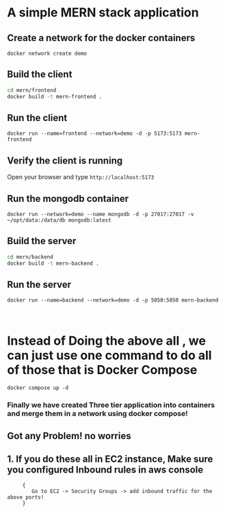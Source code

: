 # A simple MERN stack application 

##  Create a network for the docker containers <br>

`docker network create demo`



## Build the client 

```sh
cd mern/frontend
docker build -t mern-frontend .
```

## Run the client

`docker run --name=frontend --network=demo -d -p 5173:5173 mern-frontend`

## Verify the client is running

Open your browser and type `http://localhost:5173`

## Run the mongodb container

`docker run --network=demo --name mongodb -d -p 27017:27017 -v ~/opt/data:/data/db mongodb:latest`

## Build the server

```sh
cd mern/backend
docker build -t mern-backend .
```

## Run the server

`docker run --name=backend --network=demo -d -p 5050:5050 mern-backend`

<br>

# Instead of Doing the above all , we can just use one command to do all of those that is Docker Compose

`docker compose up -d`

### Finally we have created Three tier application into containers and merge them in a network using docker compose!




## Got any Problem! no worries

## 1. If you do these all in EC2 instance, Make sure you configured Inbound rules in aws console
```
     {
        Go to EC2 -> Security Groups -> add inbound traffic for the above ports!
     }
```
